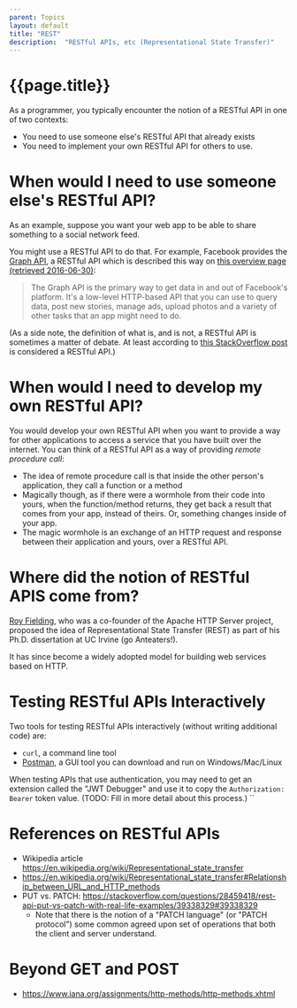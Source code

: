 ```yaml
---
parent: Topics
layout: default
title: "REST"
description:  "RESTful APIs, etc (Representational State Transfer)"
---
```


# {{page.title}}

As a programmer, you typically encounter the notion of a RESTful API in one of two contexts:
* You need to use someone else's RESTful API that already exists
* You need to implement your own RESTful API for others to use.

# When would I need to use someone else's RESTful API?

As an example, suppose you want your web app to be able to share something to a social network feed.

You might use a RESTful API to do that.   For example, Facebook provides the [Graph API](https://developers.facebook.com/docs/graph-api), a RESTful API
which is described this way on [this overview page (retrieved 2016-06-30)](https://developers.facebook.com/docs/graph-api/overview/):

> The Graph API is the primary way to get data in and out of Facebook's platform. 
> It's a low-level HTTP-based API that you can use to query data, post new stories, 
> manage ads, upload photos and a variety of other tasks that an app might need to do.

(As a side note, the definition of what is, and is not, a RESTful API is sometimes a matter of debate.   At least 
according to [this StackOverflow post](http://stackoverflow.com/questions/4573963/is-facebook-graph-api-considered-a-restful-api) is considered a RESTful API.)

# When would I need to develop my own RESTful API?

You would develop your own RESTful API when you want to provide a way for other applications to access a service that you have built
over the internet.  You can think of a RESTful API as a way of providing *remote procedure call*:

* The idea of remote procedure call is that  inside the other person's application, they call a function or a method
* Magically though, as if there were a wormhole from their code into yours, when the function/method returns, they get back a result
  that comes from your app, instead of theirs.  Or, something changes inside of your app.
* The magic wormhole is an exchange of an HTTP request and response between their application and yours, over a RESTful API.

# Where did the notion of RESTful APIS come from?

[Roy Fielding](https://en.wikipedia.org/wiki/Roy_Fielding), who was a co-founder of the Apache HTTP Server project, 
proposed the idea of Representational State Transfer (REST) as part of his Ph.D. dissertation at UC Irvine (go Anteaters!).

It has since become a widely adopted model for building web services based on HTTP.

# Testing RESTful APIs Interactively

Two tools for testing RESTful APIs interactively (without writing additional code) are:
* `curl`, a command line tool
* [Postman](https://www.postman.com/downloads/), a GUI tool you can download and run on Windows/Mac/Linux

When testing APIs that use authentication, you may need to get an extension called the "JWT Debugger" and use it to copy the `Authorization: Bearer` token value.  (TODO: Fill in more detail about this process.)
``

# References on RESTful APIs

* Wikipedia article <https://en.wikipedia.org/wiki/Representational_state_transfer>
* <https://en.wikipedia.org/wiki/Representational_state_transfer#Relationship_between_URL_and_HTTP_methods>
* PUT vs. PATCH: <https://stackoverflow.com/questions/28459418/rest-api-put-vs-patch-with-real-life-examples/39338329#39338329>
   * Note that there is the notion of a "PATCH language" (or "PATCH protocol") some common agreed upon set of operations that both the client and server understand.  

# Beyond GET and POST

* <https://www.iana.org/assignments/http-methods/http-methods.xhtml>
